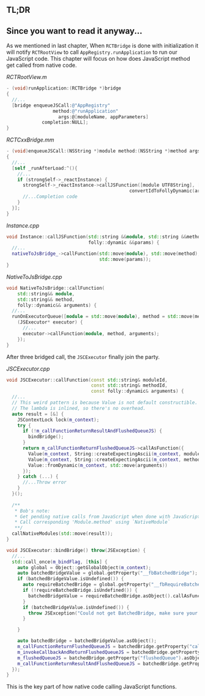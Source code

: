 ## TL;DR

## 

## Since you want to read it anyway...

As we mentioned in last chapter, When `RCTBridge` is done with initialization it will notify `RCTRootView` to call `AppRegistry.runApplication` to run our JavaScript code. This chapter will focus on how does JavaScript method get called from native code.

_RCTRootView.m_

```objectivec
- (void)runApplication:(RCTBridge *)bridge
{
  //...
  [bridge enqueueJSCall:@"AppRegistry"
                 method:@"runApplication"
                   args:@[moduleName, appParameters]
             completion:NULL];
}
```

_RCTCxxBridge.mm_

```objectivec
- (void)enqueueJSCall:(NSString *)module method:(NSString *)method args:(NSArray *)args completion:(dispatch_block_t)completion
{
  //...
  [self _runAfterLoad:^(){
    //...
    if (strongSelf->_reactInstance) {
      strongSelf->_reactInstance->callJSFunction([module UTF8String], [method UTF8String],
                                             convertIdToFollyDynamic(args ?: @[]));
      //...Completion code
    }
  }];
}
```

_Instance.cpp_

```cpp
void Instance::callJSFunction(std::string &&module, std::string &&method,
                              folly::dynamic &&params) {
  //...
  nativeToJsBridge_->callFunction(std::move(module), std::move(method),
                                  std::move(params));
}
```

_NativeToJsBridge.cpp_

```cpp
void NativeToJsBridge::callFunction(
    std::string&& module,
    std::string&& method,
    folly::dynamic&& arguments) {
  //...
  runOnExecutorQueue([module = std::move(module), method = std::move(method), arguments = std::move(arguments), systraceCookie]
    (JSExecutor* executor) {
      //...
      executor->callFunction(module, method, arguments);
    });
}
```

After three bridged call, the `JSCExecutor` finally join the party.

_JSCExecutor.cpp_

```cpp
void JSCExecutor::callFunction(const std::string& moduleId, 
                               const std::string& methodId,
                               const folly::dynamic& arguments) {
  //...
  // This weird pattern is because Value is not default constructible.
  // The lambda is inlined, so there's no overhead.
  auto result = [&] {
    JSContextLock lock(m_context);
    try {
      if (!m_callFunctionReturnResultAndFlushedQueueJS) {
        bindBridge();
      }
      return m_callFunctionReturnFlushedQueueJS->callAsFunction({
        Value(m_context, String::createExpectingAscii(m_context, moduleId)),
        Value(m_context, String::createExpectingAscii(m_context, methodId)),
        Value::fromDynamic(m_context, std::move(arguments))
      });
    } catch (...) {
      //...Throw error
    }
  }();
  
  /**
   * Bob's note:
   * Get pending native calls from JavaScript when done with JavaScript function call.
   * Call corresponding 'Module.method' using `NativeModule`
   **/
  callNativeModules(std::move(result));
}

void JSCExecutor::bindBridge() throw(JSException) {
  //...
  std::call_once(m_bindFlag, [this] {
    auto global = Object::getGlobalObject(m_context);
    auto batchedBridgeValue = global.getProperty("__fbBatchedBridge");
    if (batchedBridgeValue.isUndefined()) {
      auto requireBatchedBridge = global.getProperty("__fbRequireBatchedBridge");
      if (!requireBatchedBridge.isUndefined()) {
        batchedBridgeValue = requireBatchedBridge.asObject().callAsFunction({});
      }
      if (batchedBridgeValue.isUndefined()) {
        throw JSException("Could not get BatchedBridge, make sure your bundle is packaged correctly");
      }

    }

    auto batchedBridge = batchedBridgeValue.asObject();
    m_callFunctionReturnFlushedQueueJS = batchedBridge.getProperty("callFunctionReturnFlushedQueue").asObject();
    m_invokeCallbackAndReturnFlushedQueueJS = batchedBridge.getProperty("invokeCallbackAndReturnFlushedQueue").asObject();
    m_flushedQueueJS = batchedBridge.getProperty("flushedQueue").asObject();
    m_callFunctionReturnResultAndFlushedQueueJS = batchedBridge.getProperty("callFunctionReturnResultAndFlushedQueue").asObject();
  });
}
```

This is the key part of how native code calling JavaScript functions.

